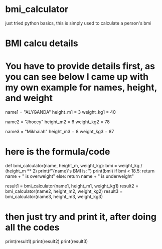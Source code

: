 # bmi_calculator
just tried python basics, this is simply used to calculate a person's bmi

# BMI calcu details
# You have to provide details first, as you can see below I came up with my own example for names, height, and weight

name1 = "ALYGANDA"
height_m1 = 3
weight_kg1 = 40

name2 = "Jhocey"
height_m2 = 6
weight_kg2 = 78

name3 = "Mikhaiah"
height_m3 = 8
weight_kg3 = 87

# here is the formula/code

def bmi_calculator(name, height_m, weight_kg):
    bmi = weight_kg / (height_m ** 2)
    print(f"{name}'s BMI is: ")
    print(bmi)
    if bmi < 18.5:
        return name + " is overweight"
    else:
        return name + " is underweight"

result1 = bmi_calculator(name1, height_m1, weight_kg1)
result2 = bmi_calculator(name2, height_m2, weight_kg2)
result3 = bmi_calculator(name3, height_m3, weight_kg3)

# then just try and print it, after doing all the codes

print(result1)
print(result2)
print(result3)
